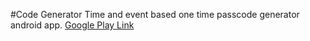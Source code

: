 #Code Generator
Time and event based one time passcode generator android app.
[Google Play Link](https://play.google.com/store/apps/details?id=net.codemonkey.otpgeneratorapp)